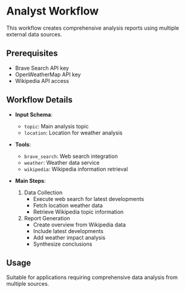 # Analyst Workflow

This workflow creates comprehensive analysis reports using multiple external data sources.

## Prerequisites

- Brave Search API key
- OpenWeatherMap API key
- Wikipedia API access

## Workflow Details

- **Input Schema**:
  - `topic`: Main analysis topic
  - `location`: Location for weather analysis

- **Tools**:
  - `brave_search`: Web search integration
  - `weather`: Weather data service
  - `wikipedia`: Wikipedia information retrieval

- **Main Steps**:
  1. Data Collection
     - Execute web search for latest developments
     - Fetch location weather data
     - Retrieve Wikipedia topic information
  2. Report Generation
     - Create overview from Wikipedia data
     - Include latest developments
     - Add weather impact analysis
     - Synthesize conclusions

## Usage

Suitable for applications requiring comprehensive data analysis from multiple sources.
